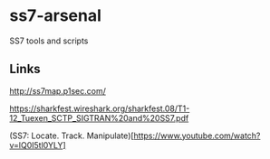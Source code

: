 # ss7-arsenal
SS7 tools and scripts

## Links

http://ss7map.p1sec.com/

https://sharkfest.wireshark.org/sharkfest.08/T1-12_Tuexen_SCTP_SIGTRAN%20and%20SS7.pdf

(SS7: Locate. Track. Manipulate)[https://www.youtube.com/watch?v=lQ0I5tl0YLY]

